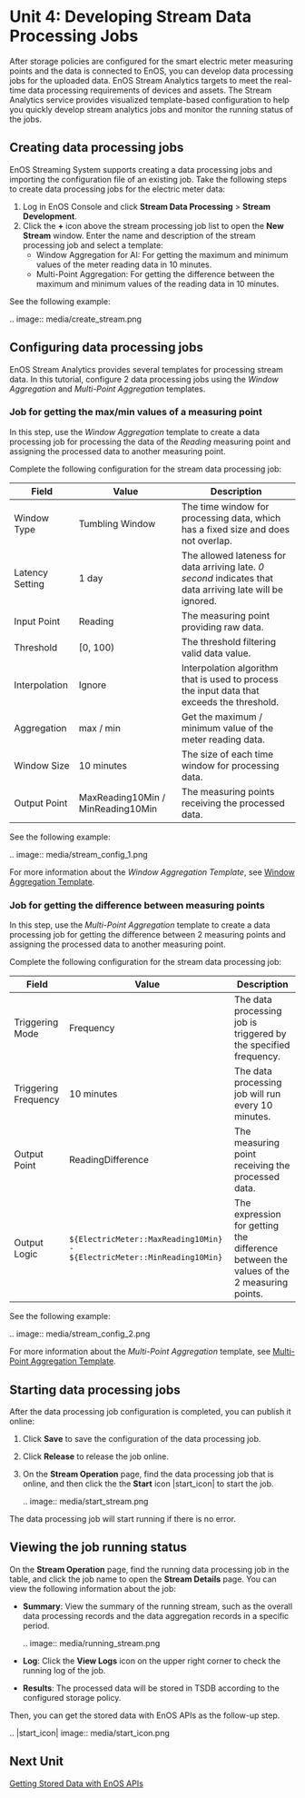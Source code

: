 # Unit 4: Developing Stream Data Processing Jobs

After storage policies are configured for the smart electric meter measuring points and the data is connected to EnOS, you can develop data processing jobs for the uploaded data. EnOS Stream Analytics targets to meet the real-time data processing requirements of devices and assets. The Stream Analytics service provides visualized template-based configuration to help you quickly develop stream analytics jobs and monitor the running status of the jobs.


## Creating data processing jobs

EnOS Streaming System supports creating a data processing jobs and importing the configuration file of an existing job. Take the following steps to create data processing jobs for the electric meter data:

1. Log in EnOS Console and click **Stream Data Processing** > **Stream Development**.
2. Click the **+** icon above the stream processing job list to open the **New Stream** window. Enter the name and description of the stream processing job and select a template:
   - Window Aggregation for AI: For getting the maximum and minimum values of the meter reading data in 10 minutes.
   - Multi-Point Aggregation: For getting the difference between the maximum and minimum values of the reading data in 10 minutes.

See the following example:

.. image:: media/create_stream.png

## Configuring data processing jobs

EnOS Stream Analytics provides several templates for processing stream data. In this tutorial, configure 2 data processing jobs using the *Window Aggregation* and *Multi-Point Aggregation* templates.

### Job for getting the max/min values of a measuring point

In this step, use the *Window Aggregation* template to create a data processing job for processing the data of the *Reading* measuring point and assigning the processed data to another measuring point.

Complete the following configuration for the stream data processing job:

| Field           | Value                             | Description                                                  |
| --------------- | --------------------------------- | ------------------------------------------------------------ |
| Window Type     | Tumbling Window                   | The time window for processing data, which has a fixed size and does not overlap. |
| Latency Setting | 1 day                             | The allowed lateness for data arriving late. *0 second* indicates that data arriving late will be ignored. |
| Input Point     | Reading                           | The measuring point providing raw data.                        |
| Threshold       | [0, 100)                          | The threshold filtering valid data value.                    |
| Interpolation   | Ignore                            | Interpolation algorithm that is used to process the input data that exceeds the threshold. |
| Aggregation     | max / min                         | Get the maximum / minimum value of the meter reading data.   |
| Window Size     | 10 minutes                        | The size of each time window for processing data.            |
| Output Point    | MaxReading10Min / MinReading10Min | The measuring points receiving the processed data.             |

See the following example:

.. image:: media/stream_config_1.png

For more information about the *Window Aggregation Template*, see [Window Aggregation Template](/docs/data-asset/en/2.0.8/learn/ai_template_overview.html).

### Job for getting the difference between measuring points

In this step, use the *Multi-Point Aggregation* template to create a data processing job for getting the difference between 2 measuring points and assigning the processed data to another measuring point.

Complete the following configuration for the stream data processing job:

| Field                | Value                                                        | Description                                                  |
| -------------------- | ------------------------------------------------------------ | ------------------------------------------------------------ |
| Triggering Mode      | Frequency                                                    | The data processing job is triggered by the specified frequency. |
| Triggering Frequency | 10 minutes                                                   | The data processing job will run every 10 minutes.           |
| Output Point         | ReadingDifference                                            | The measuring point receiving the processed data.              |
| Output Logic         | `${ElectricMeter::MaxReading10Min} - ${ElectricMeter::MinReading10Min}` | The expression for getting the difference between the values of the 2 measuring points. |

See the following example:

.. image:: media/stream_config_2.png

For more information about the *Multi-Point Aggregation* template, see [Multi-Point Aggregation Template](/docs/data-asset/en/2.0.8/learn/multi_point_overview.html).

## Starting data processing jobs

After the data processing job configuration is completed, you can publish it online:

1. Click **Save** to save the configuration of the data processing job.

2. Click **Release** to release the job online.

3. On the **Stream Operation** page, find the data processing job that is online, and then click the  the **Start** icon |start_icon| to start the job.

   .. image:: media/start_stream.png

The data processing job will start running if there is no error.

## Viewing the job running status

On the **Stream Operation** page, find the running data processing job in the table, and click the job name to open the **Stream Details** page. You can view the following information about the job:

- **Summary**: View the summary of the running stream, such as the overall data processing records and the data aggregation records in a specific period.

  .. image:: media/running_stream.png

- **Log**: Click the **View Logs** icon on the upper right corner to check the running log of the job.

- **Results**: The processed data will be stored in TSDB according to the configured storage policy.

Then, you can get the stored data with EnOS APIs as the follow-up step.

.. |start_icon| image:: media/start_icon.png

## Next Unit

[Getting Stored Data with EnOS APIs](getting_stored_data)

<!--end-->
